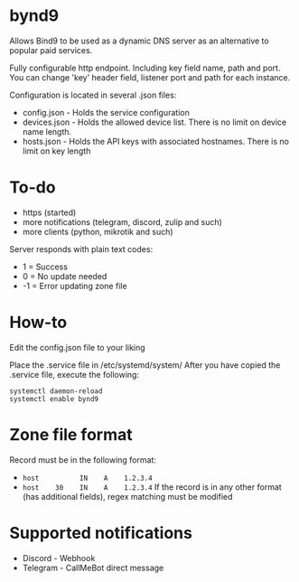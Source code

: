 # bynd9
Allows Bind9 to be used as a dynamic DNS server as an alternative to popular paid services.

Fully configurable http endpoint. Including key field name, path and port. You can change 'key' header field, listener port and path for each instance.

Configuration is located in several .json files:
- config.json - Holds the service configuration
- devices.json - Holds the allowed device list. There is no limit on device name length.
- hosts.json - Holds the API keys with associated hostnames. There is no limit on key length

# To-do
- https (started)
- more notifications (telegram, discord, zulip and such)
- more clients (python, mikrotik and such)

Server responds with plain text codes:
- 1 = Success
- 0 = No update needed
- -1 = Error updating zone file

# How-to
Edit the config.json file to your liking

Place the .service file in /etc/systemd/system/
After you have copied the .service file, execute the following:
```
systemctl daemon-reload
systemctl enable bynd9
```

# Zone file format
Record must be in the following format:
- `host          IN    A    1.2.3.4`
- `host    30    IN    A    1.2.3.4`
If the record is in any other format (has additional fields), regex matching must be modified

# Supported notifications
- Discord - Webhook 
- Telegram - CallMeBot direct message
